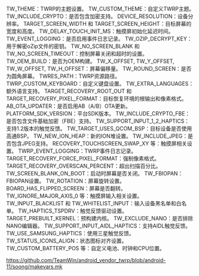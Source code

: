 TW_THEME：TWRP的主题设置。
TW_CUSTOM_THEME：自定义TWRP主题。
TW_INCLUDE_CRYPTO：是否包含加密支持。
DEVICE_RESOLUTION：设备分辨率。
TARGET_SCREEN_WIDTH 和 TARGET_SCREEN_HEIGHT：目标屏幕的宽度和高度。
TW_DELAY_TOUCH_INIT_MS：触摸屏初始化延迟时间。
TW_EVENT_LOGGING：是否启用事件日志记录。
TW_OZIP_DECRYPT_KEY：用于解密oZip文件的密钥。
TW_NO_SCREEN_BLANK 和 TW_NO_SCREEN_TIMEOUT：控制屏幕关闭和超时的设置。
TW_OEM_BUILD：是否为OEM构建。
TW_X_OFFSET, TW_Y_OFFSET, TW_W_OFFSET, TW_H_OFFSET：屏幕偏移量。
TW_ROUND_SCREEN：是否为圆角屏幕。
TWRES_PATH：TWRP资源路径。
TWRP_CUSTOM_KEYBOARD：自定义键盘设置。
TW_EXTRA_LANGUAGES：额外语言支持。
TARGET_RECOVERY_ROOT_OUT 和 TARGET_RECOVERY_PIXEL_FORMAT：目标恢复环境的根输出和像素格式。
AB_OTA_UPDATER：是否启用AB（A/B）OTA更新。
PLATFORM_SDK_VERSION：平台SDK版本。
TW_INCLUDE_CRYPTO_FBE：是否包含文件基础加密（FBE）支持。
TW_SUPPORT_INPUT_1_2_HAPTICS：支持1.2版本的触觉反馈。
TW_TARGET_USES_QCOM_BSP：目标设备是否使用高通BSP。
TW_NEW_ION_HEAP：新的ION堆设置。
TW_INCLUDE_JPEG：是否包含JPEG支持。
RECOVERY_TOUCHSCREEN_SWAP_XY 等：触摸屏相关设置。
TWRP_EVENT_LOGGING：TWRP事件日志记录。
TARGET_RECOVERY_FORCE_PIXEL_FORMAT：强制像素格式。
TARGET_RECOVERY_OVERSCAN_PERCENT：超出扫描百分比。
TW_SCREEN_BLANK_ON_BOOT：启动时屏幕是否关闭。
TW_FBIOPAN：FBIOPAN设置。
TW_ROTATION：屏幕旋转设置。
BOARD_HAS_FLIPPED_SCREEN：屏幕是否翻转。
TW_IGNORE_MAJOR_AXIS_0 等：触摸屏输入相关设置。
TW_INPUT_BLACKLIST 和 TW_WHITELIST_INPUT：输入设备黑名单和白名单。
TW_HAPTICS_TSPDRV：触觉反馈驱动设置。
TARGET_PREBUILT_KERNEL：预构建内核。
TW_EXCLUDE_NANO：是否排除NANO编辑器。
TW_SUPPORT_INPUT_AIDL_HAPTICS：支持AIDL触觉反馈。
TW_USE_SAMSUNG_HAPTICS：使用三星触觉反馈。
TW_STATUS_ICONS_ALIGN：状态图标对齐设置。
TW_CUSTOM_BATTERY_POS 等：自定义电池、时钟和CPU位置。

https://github.com/TeamWin/android_vendor_twrp/blob/android-11/soong/makevars.mk